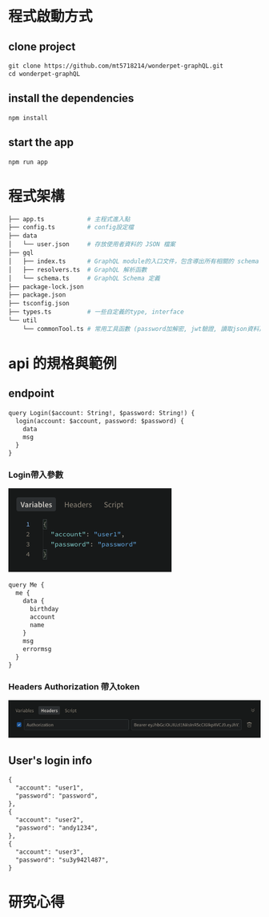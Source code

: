 # 程式啟動方式
## clone project
```
git clone https://github.com/mt5718214/wonderpet-graphQL.git
cd wonderpet-graphQL
```
## install the dependencies
```
npm install
```

## start the app
```
npm run app
```

# 程式架構
```bash
├── app.ts            # 主程式進入點
├── config.ts         # config設定檔
├── data
│   └── user.json     # 存放使用者資料的 JSON 檔案
├── gql
│   ├── index.ts      # GraphQL module的入口文件，包含導出所有相關的 schema 和 resolvers
│   ├── resolvers.ts  # GraphQL 解析函數
│   └── schema.ts     # GraphQL Schema 定義
├── package-lock.json
├── package.json
├── tsconfig.json
├── types.ts          # 一些自定義的type, interface
└── util
    └── commonTool.ts # 常用工具函數 (password加解密, jwt驗證, 讀取json資料)
```

# api 的規格與範例
## endpoint
```
query Login($account: String!, $password: String!) {
  login(account: $account, password: $password) {
    data
    msg
  }
}
```
### Login帶入參數
![](./doc/img/login.png)

```
query Me {
  me {
    data {
      birthday
      account
      name
    }
    msg
    errormsg
  }
}
```
### Headers Authorization 帶入token
![](./doc/img/token.png)

## User's login info
```
{
  "account": "user1",
  "password": "password",
},
{
  "account": "user2",
  "password": "andy1234",
},
{
  "account": "user3",
  "password": "su3y942l487",
}
```

# 研究心得
